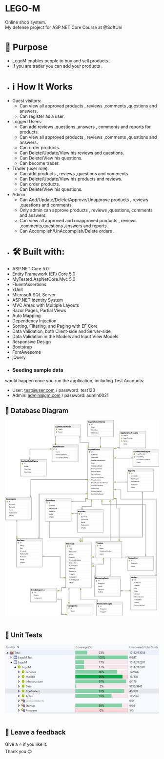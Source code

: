 # LEGO-M
Online shop system.
<br/>
My defense project for ASP.NET Core Course at @SoftUni

# 🎯 Purpose
- LegoM enables people to buy and sell products .
- If you are trader you can add your products .
- # :information_source: How It Works
 - Guest visitors:
   - Can view all approved products , reviews ,comments ,questions and answers.
   - Can register as a user.
 - Logged Users:
   - Can add reviews ,questions ,answers , comments and reports for products.
   - Can view all approved products , reviews ,comments ,questions and answers.
   - Can order products.
   - Can Delete/Update/View his reviews and questions.
   - Can Delete/View his questions.
   - Can become trader.
 - Trader (user role):
   - Can add products , reviews ,questions and comments
   - Can Delete/Update/View his products  and reviews.
   - Can order products.
   - Can Delete/View his questions.
 - Admin
   - Can Add/Update/Delete/Approve/Unapprove products , reviews ,questions and comments
   - Only admin can approve products , reviews ,questions, comments and answers.
   - Can view all approved and unapproved products , reviews ,comments,questions ,answers and reports.
   - Can Accomplish/UnAccomplish/Delete orders .
- # 🛠 Built with:
- ASP.NET Core 5.0
- Entity Framework (EF) Core 5.0
- MyTested.AspNetCore.Mvc 5.0
- FluentAssertions
- xUnit
- Microsoft SQL Server 
- ASP.NET Identity System
- MVC Areas with Multiple Layouts
- Razor Pages, Partial Views
- Auto Мapping
- Dependency Injection
- Sorting, Filtering, and Paging with EF Core
- Data Validation, both Client-side and Server-side
- Data Validation in the Models and Input View Models
- Responsive Design
- Bootstrap
- FontAwesome
- jQuery
- ### Seeding sample data
would happen once you run the application, including Test Accounts:
  - User: test@user.com / password: test123
  - Admin: admin@gm.com / password: admin0021
  ## :wrench: Database Diagram
<kbd><img src="https://github.com/meco00/LEGO-M/blob/master/AppScreenshots/Database.png" /></kbd>
<br/><br/>
## 🔧 Unit Tests
<kbd><img src="https://github.com/meco00/LEGO-M/blob/master/AppScreenshots/UnitTestsCoverage.png" /></kbd>
<br/><br/>
## 🔰 Leave a feedback
Give a ⭐ if you like it. <br/>
Thank you 😍 <br/>
<br/><br/>
